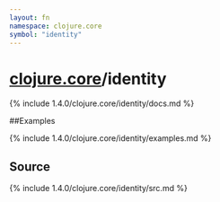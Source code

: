 ```yaml
---
layout: fn
namespace: clojure.core
symbol: "identity"
---
```


# [clojure.core](../)/identity

{% include 1.4.0/clojure.core/identity/docs.md %}

##Examples

{% include 1.4.0/clojure.core/identity/examples.md %}
## Source
{% include 1.4.0/clojure.core/identity/src.md %}

